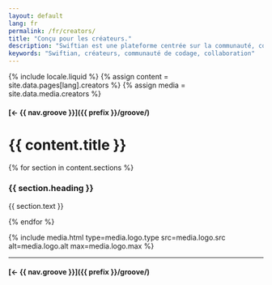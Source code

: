 ```yaml
---
layout: default
lang: fr
permalink: /fr/creators/
title: "Conçu pour les créateurs."
description: "Swiftian est une plateforme centrée sur la communauté, conçue pour permettre aux créateurs d'apprendre, de partager et d'innover ensemble."
keywords: "Swiftian, créateurs, communauté de codage, collaboration"
---
```



{% include locale.liquid %}
{% assign content = site.data.pages[lang].creators %}
{% assign media = site.data.media.creators %}

#### [← {{ nav.groove }}]({{ prefix }}/groove/)

# {{ content.title }}

{% for section in content.sections %}
### {{ section.heading }}
{{ section.text }}

{% endfor %}

{% include media.html
  type=media.logo.type
  src=media.logo.src
  alt=media.logo.alt
  max=media.logo.max
%}

---

#### [← {{ nav.groove }}]({{ prefix }}/groove/)